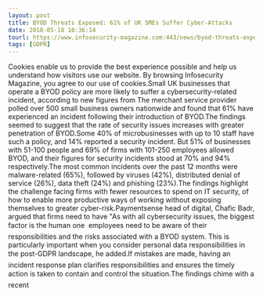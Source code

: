 ```yaml
---
layout: post
title: BYOD Threats Exposed: 61% of UK SMEs Suffer Cyber-Attacks
date: 2018-05-18 10:36:14
tourl: https://www.infosecurity-magazine.com:443/news/byod-threats-exposed-61-of-uk-smes/
tags: [GDPR]
---
```

Cookies enable us to provide the best experience possible and help us understand how visitors use our website. By browsing Infosecurity Magazine, you agree to our use of cookies.Small UK businesses that operate a BYOD policy are more likely to suffer a cybersecurity-related incident, according to new figures from The merchant service provider polled over 500 small business owners nationwide and found that 61% have experienced an incident following their introduction of BYOD.The findings seemed to suggest that the rate of security issues increases with greater penetration of BYOD.Some 40% of microbusinesses with up to 10 staff have such a policy, and 14% reported a security incident. But 51% of businesses with 51-100 people and 69% of firms with 101-250 employees allowed BYOD, and their figures for security incidents stood at 70% and 94% respectively.The most common incidents over the past 12 months were malware-related (65%), followed by viruses (42%), distributed denial of service (26%), data theft (24%) and phishing (23%).The findings highlight the challenge facing firms with fewer resources to spend on IT security, of how to enable more productive ways of working without exposing themselves to greater cyber-risk.Paymentsense head of digital, Chafic Badr, argued that firms need to have "As with all cybersecurity issues, the biggest factor is the human one  employees need to be aware of their responsibilities and the risks associated with a BYOD system. This is particularly important when you consider personal data responsibilities in the post-GDPR landscape, he added.If mistakes are made, having an incident response plan clarifies responsibilities and ensures the timely action is taken to contain and control the situation.The findings chime with a recent 